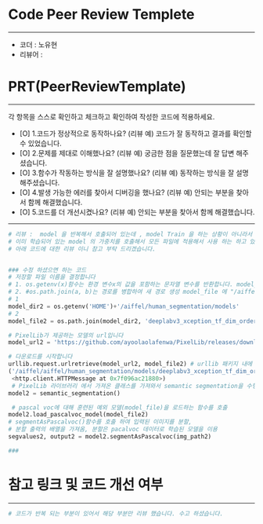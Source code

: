 # Code Peer Review Templete
---
- 코더 : 노유현
- 리뷰어 : 


# PRT(PeerReviewTemplate)
---
각 항목을 스스로 확인하고 체크하고 확인하여 작성한 코드에 적용하세요.
- [O] 1.코드가 정상적으로 동작하나요?
      (리뷰 예) 코드가 잘 동작하고 결과를 확인할 수 있었습니다.
- [O] 2.문제를 제대로 이해했나요?
      (리뷰 예) 궁금한 점을 질문했는데 잘 답변 해주셨습니다.
- [O] 3.함수가 작동하는 방식을 잘 설명했나요?
      (리뷰 예) 동작하는 방식을 잘 설명해주셨습니다.
- [O] 4.발생 가능한 에러를 찾아서 디버깅을 했나요?
      (리뷰 예) 안되는 부분을 찾아서 함께 해결했습니다.
- [O] 5.코드를 더 개선시켰나요?
      (리뷰 예) 안되는 부분을 찾아서 함께 해결했습니다.

---
```python
# 리뷰 :  model 을 반복해서 호출되어 있는데 , model Train 을 하는 상황이 아니라서 이렇게 반복적으로 불러올 필요는 없을 것 같습니다.
# 이미 학습되어 있는 model 의 가중치를 호출해서 모든 파일에 적용해서 사용 하는 하고 있어서 , 차후에는 그렇게 적용하시면 일이 많이 편해지시지 않을까 생각 됩니다. !!
# 아래 코드에 대한 리뷰 이니 참고 부탁 드리겠습니다.


### 수정 하셨으면 하는 코드
# 저장할 파일 이름을 결정합니다
# 1. os.getenv(x)함수는 환경 변수x의 값을 포함하는 문자열 변수를 반환합니다. model_dir 에 "/aiffel/human_segmentation/models" 저장
# 2. #os.path.join(a, b)는 경로를 병합하여 새 경로 생성 model_file 에 "/aiffel/aiffel/human_segmentation/models/deeplabv3_xception_tf_dim_ordering_tf_kernels.h5" 저장
# 1
model_dir2 = os.getenv('HOME')+'/aiffel/human_segmentation/models' 
# 2
model_file2 = os.path.join(model_dir2, 'deeplabv3_xception_tf_dim_ordering_tf_kernels.h5') 

# PixelLib가 제공하는 모델의 url입니다
model_url2 = 'https://github.com/ayoolaolafenwa/PixelLib/releases/download/1.1/deeplabv3_xception_tf_dim_ordering_tf_kernels.h5' 

# 다운로드를 시작합니다
urllib.request.urlretrieve(model_url2, model_file2) # urllib 패키지 내에 있는 request 모듈의 urlretrieve 함수를 이용해서 model_url에 있는 파일을 다운로드 해서 model_file 파일명으로 저장
('/aiffel/aiffel/human_segmentation/models/deeplabv3_xception_tf_dim_ordering_tf_kernels.h5',
 <http.client.HTTPMessage at 0x7f096ac21880>)
 # PixelLib 라이브러리 에서 가져온 클래스를 가져와서 semantic segmentation을 수행하는 클래스 인스턴스를 만듬
model2 = semantic_segmentation()

 # pascal voc에 대해 훈련된 예외 모델(model_file)을 로드하는 함수를 호출
model2.load_pascalvoc_model(model_file2)
# segmentAsPascalvoc()함수를 호출 하여 입력된 이미지를 분할, 
# 분할 출력의 배열을 가져옴, 분할은 pacalvoc 데이터로 학습된 모델을 이용
segvalues2, output2 = model2.segmentAsPascalvoc(img_path2)

###
```

# 참고 링크 및 코드 개선 여부
---
```python
# 코드가 반복 되는 부분이 있어서 해당 부분만 리뷰 했습니다. 수고 하셨습니다.
